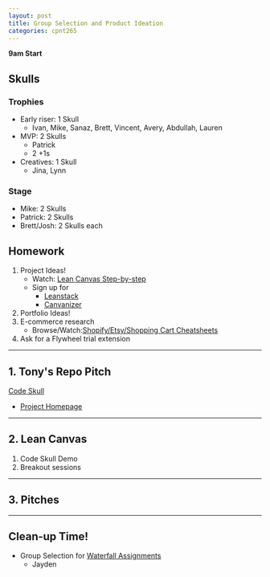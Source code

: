 ```yaml
---
layout: post
title: Group Selection and Product Ideation
categories: cpnt265
---
```


**9am Start**

## Skulls
### Trophies
- Early riser: 1 Skull
  - Ivan, Mike, Sanaz, Brett, Vincent, Avery, Abdullah, Lauren
- MVP: 2 Skulls
  - Patrick
  - 2 +1s
- Creatives: 1 Skull
  - Jina, Lynn

### Stage
- Mike: 2 Skulls
- Patrick: 2 Skulls
- Brett/Josh: 2 Skulls each


## Homework
1. Project Ideas!
    - Watch: [Lean Canvas Step-by-step](https://youtu.be/7o8uYdUaFR4)
    - Sign up for 
        - [Leanstack](https://leanstack.com) 
        - [Canvanizer](https://canvanizer.com)
2. Portfolio Ideas!
3. E-commerce research
    - Browse/Watch:[Shopify/Etsy/Shopping Cart Cheatsheets](https://sait-wbdv.github.io/cheatsheets/business/ecommerce/)
4. Ask for a Flywheel trial extension

---

## 1. Tony's Repo Pitch

[Code Skull](https://github.com/codeskull)
  - [Project Homepage](https://codeskull.github.io/)

---

## 2. Lean Canvas
1. Code Skull Demo
2. Breakout sessions

---

## 3. Pitches

---

## Clean-up Time!
- Group Selection for [Waterfall Assignments](https://github.com/sait-wbdv/assessments/tree/master/cpnt265/waterfall)
  - Jayden